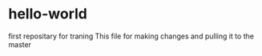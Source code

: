 # hello-world
first repositary for traning
This file for making changes and pulling it to the master
